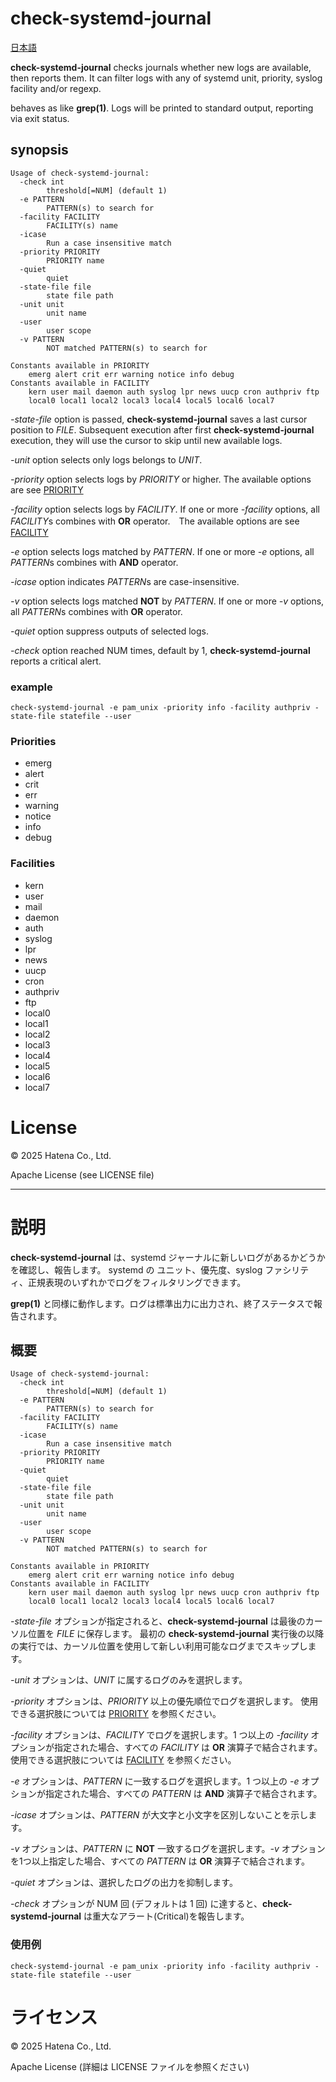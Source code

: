 # check-systemd-journal

[日本語](#説明)

**check-systemd-journal** checks journals whether new logs are available, then reports them. It can filter logs with any of systemd unit, priority, syslog facility and/or regexp.

behaves as like **grep(1)**. Logs will be printed to standard output, reporting via exit status.

## synopsis

```
Usage of check-systemd-journal:
  -check int
    	threshold[=NUM] (default 1)
  -e PATTERN
    	PATTERN(s) to search for
  -facility FACILITY
    	FACILITY(s) name
  -icase
    	Run a case insensitive match
  -priority PRIORITY
    	PRIORITY name
  -quiet
    	quiet
  -state-file file
    	state file path
  -unit unit
    	unit name
  -user
    	user scope
  -v PATTERN
    	NOT matched PATTERN(s) to search for

Constants available in PRIORITY
	emerg alert crit err warning notice info debug
Constants available in FACILITY
	kern user mail daemon auth syslog lpr news uucp cron authpriv ftp
	local0 local1 local2 local3 local4 local5 local6 local7
```


*-state-file* option is passed, **check-systemd-journal** saves a last cursor position to *FILE*. Subsequent execution after first **check-systemd-journal** execution, they will use the cursor to skip until new available logs.

*-unit* option selects only logs belongs to *UNIT*.

*-priority* option selects logs by *PRIORITY* or higher. The available options are see [PRIORITY](#Priorities)

*-facility* option selects logs by *FACILITY*. If one or more *-facility* options, all *FACILITY*s combines with **OR** operator.　The available options are see [FACILITY](#Facilities)

*-e* option selects logs matched by *PATTERN*. If one or more *-e* options, all *PATTERN*s combines with **AND** operator.

*-icase* option indicates *PATTERN*s are case-insensitive.

*-v* option selects logs matched **NOT** by *PATTERN*. If one or more *-v* options, all *PATTERN*s combines with **OR** operator.

*-quiet* option suppress outputs of selected logs.

*-check* option reached NUM times, default by 1, **check-systemd-journal** reports a critical alert.

### example

```
check-systemd-journal -e pam_unix -priority info -facility authpriv -state-file statefile --user
```

### Priorities

- emerg
- alert
- crit
- err
- warning
- notice
- info
- debug

### Facilities

- kern
- user
- mail
- daemon
- auth
- syslog
- lpr
- news
- uucp
- cron
- authpriv
- ftp
- local0
- local1
- local2
- local3
- local4
- local5
- local6
- local7


# License

© 2025 Hatena Co., Ltd.

Apache License (see LICENSE file)

---

# 説明

**check-systemd-journal** は、systemd ジャーナルに新しいログがあるかどうかを確認し、報告します。
systemd の ユニット、優先度、syslog ファシリティ、正規表現のいずれかでログをフィルタリングできます。

**grep(1)** と同様に動作します。ログは標準出力に出力され、終了ステータスで報告されます。

## 概要

```
Usage of check-systemd-journal:
  -check int
    	threshold[=NUM] (default 1)
  -e PATTERN
    	PATTERN(s) to search for
  -facility FACILITY
    	FACILITY(s) name
  -icase
    	Run a case insensitive match
  -priority PRIORITY
    	PRIORITY name
  -quiet
    	quiet
  -state-file file
    	state file path
  -unit unit
    	unit name
  -user
    	user scope
  -v PATTERN
    	NOT matched PATTERN(s) to search for

Constants available in PRIORITY
	emerg alert crit err warning notice info debug
Constants available in FACILITY
	kern user mail daemon auth syslog lpr news uucp cron authpriv ftp
	local0 local1 local2 local3 local4 local5 local6 local7
```
*-state-file* オプションが指定されると、**check-systemd-journal** は最後のカーソル位置を *FILE* に保存します。
最初の **check-systemd-journal** 実行後の以降の実行では、カーソル位置を使用して新しい利用可能なログまでスキップします。

*-unit* オプションは、*UNIT* に属するログのみを選択します。

*-priority* オプションは、*PRIORITY* 以上の優先順位でログを選択します。 使用できる選択肢については [PRIORITY](#Priorities) を参照ください。

*-facility* オプションは、*FACILITY* でログを選択します。1 つ以上の *-facility* オプションが指定された場合、すべての *FACILITY* は **OR** 演算子で結合されます。 使用できる選択肢については [FACILITY](#Facilities) を参照ください。

*-e* オプションは、*PATTERN* に一致するログを選択します。1 つ以上の *-e* オプションが指定された場合、すべての *PATTERN* は **AND** 演算子で結合されます。

*-icase* オプションは、*PATTERN* が大文字と小文字を区別しないことを示します。

*-v* オプションは、*PATTERN* に **NOT** 一致するログを選択します。*-v* オプションを1つ以上指定した場合、すべての *PATTERN* は **OR** 演算子で結合されます。

*-quiet* オプションは、選択したログの出力を抑制します。

*-check* オプションが NUM 回 (デフォルトは 1 回) に達すると、**check-systemd-journal** は重大なアラート(Critical)を報告します。

### 使用例

```
check-systemd-journal -e pam_unix -priority info -facility authpriv -state-file statefile --user
```

# ライセンス

© 2025 Hatena Co., Ltd.

Apache License (詳細は LICENSE ファイルを参照ください)
